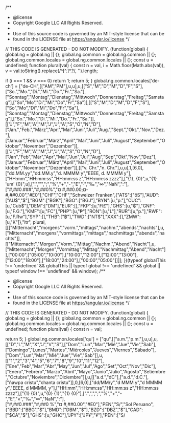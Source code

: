 /**
 * @license
 * Copyright Google LLC All Rights Reserved.
 *
 * Use of this source code is governed by an MIT-style license that can be
 * found in the LICENSE file at https://angular.io/license
 */

// THIS CODE IS GENERATED - DO NOT MODIFY.
  (function(global) {
    global.ng = global.ng || {};
    global.ng.common = global.ng.common || {};
    global.ng.common.locales = global.ng.common.locales || {};
    const u = undefined;
    function plural(val) {
const n = val, i = Math.floor(Math.abs(val)), v = val.toString().replace(/^[^.]*\.?/, '').length;

if (i === 1 && v === 0)
    return 1;
return 5;
}
    global.ng.common.locales['de-ch'] = ["de-CH",[["AM","PM"],u,u],u,[["S","M","D","M","D","F","S"],["So.","Mo.","Di.","Mi.","Do.","Fr.","Sa."],["Sonntag","Montag","Dienstag","Mittwoch","Donnerstag","Freitag","Samstag"],["So","Mo","Di","Mi","Do","Fr","Sa"]],[["S","M","D","M","D","F","S"],["So","Mo","Di","Mi","Do","Fr","Sa"],["Sonntag","Montag","Dienstag","Mittwoch","Donnerstag","Freitag","Samstag"],["So.","Mo.","Di.","Mi.","Do.","Fr.","Sa."]],[["J","F","M","A","M","J","J","A","S","O","N","D"],["Jan.","Feb.","März","Apr.","Mai","Juni","Juli","Aug.","Sept.","Okt.","Nov.","Dez."],["Januar","Februar","März","April","Mai","Juni","Juli","August","September","Oktober","November","Dezember"]],[["J","F","M","A","M","J","J","A","S","O","N","D"],["Jan","Feb","Mär","Apr","Mai","Jun","Jul","Aug","Sep","Okt","Nov","Dez"],["Januar","Februar","März","April","Mai","Juni","Juli","August","September","Oktober","November","Dezember"]],[["v. Chr.","n. Chr."],u,u],1,[6,0],["dd.MM.yy","dd.MM.y","d. MMMM y","EEEE, d. MMMM y"],["HH:mm","HH:mm:ss","HH:mm:ss z","HH:mm:ss zzzz"],["{1}, {0}",u,"{1} 'um' {0}",u],[".","’",";","%","+","-","E","·","‰","∞","NaN",":"],["#,##0.###","#,##0%","¤ #,##0.00;¤-#,##0.00","#E0"],"CHF","CHF","Schweizer Franken",{"ATS":["öS"],"AUD":["AU$","$"],"BGM":["BGK"],"BGO":["BGJ"],"BYN":[u,"р."],"CUC":[u,"Cub$"],"DEM":["DM"],"EUR":[],"FKP":[u,"Fl£"],"GHS":[u,"₵"],"GNF":[u,"F.G."],"KMF":[u,"FC"],"PHP":[u,"₱"],"RON":[u,"L"],"RUR":[u,"р."],"RWF":[u,"F.Rw"],"SYP":[],"THB":["฿"],"TWD":["NT$"],"XXX":[],"ZMW":[u,"K"]},"ltr", plural, [[["Mitternacht","morgens","vorm.","mittags","nachm.","abends","nachts"],u,["Mitternacht","morgens","vormittags","mittags","nachmittags","abends","nachts"]],[["Mitternacht","Morgen","Vorm.","Mittag","Nachm.","Abend","Nacht"],u,["Mitternacht","Morgen","Vormittag","Mittag","Nachmittag","Abend","Nacht"]],["00:00",["05:00","10:00"],["10:00","12:00"],["12:00","13:00"],["13:00","18:00"],["18:00","24:00"],["00:00","05:00"]]]];
  })(typeof globalThis !== 'undefined' && globalThis || typeof global !== 'undefined' && global || typeof window !== 'undefined' && window);
                                                                                                                                                                                                                                                                                                                                                                                                                                                                                                                                                                                                                                                                                                                                                                                                                                                                                                                                                                                                                                                                                                                                                                                                                                                                                                                                                                                                    /**
 * @license
 * Copyright Google LLC All Rights Reserved.
 *
 * Use of this source code is governed by an MIT-style license that can be
 * found in the LICENSE file at https://angular.io/license
 */

// THIS CODE IS GENERATED - DO NOT MODIFY.
  (function(global) {
    global.ng = global.ng || {};
    global.ng.common = global.ng.common || {};
    global.ng.common.locales = global.ng.common.locales || {};
    const u = undefined;
    function plural(val) {
const n = val;

return 5;
}
    global.ng.common.locales['qu'] = ["qu",[["a.m.","p.m."],u,u],u,[["D","L","M","X","J","V","S"],["Dom","Lun","Mar","Mié","Jue","Vie","Sab"],["Domingo","Lunes","Martes","Miércoles","Jueves","Viernes","Sábado"],["Dom","Lun","Mar","Mié","Jue","Vie","Sab"]],u,[["1","2","3","4","5","6","7","8","9","10","11","12"],["Ene","Feb","Mar","Abr","May","Jun","Jul","Ago","Set","Oct","Nov","Dic"],["Enero","Febrero","Marzo","Abril","Mayo","Junio","Julio","Agosto","Setiembre","Octubre","Noviembre","Diciembre"]],u,[["a.d.","dC"],["a.d.","d.C."],["ñawpa cristu","chanta cristu"]],0,[6,0],["dd/MM/y","d MMM y","d MMMM y","EEEE, d MMMM, y"],["HH:mm","HH:mm:ss","HH:mm:ss z","HH:mm:ss zzzz"],["{1} {0}",u,"{0} {1}","{1} {0}"],[".",",",";","%","+","-","E","×","‰","∞","NaN",":"],["#,##0.###","#,##0 %","¤ #,##0.00","#E0"],"PEN","S/","Sol Peruano",{"BBD":["BBG","$"],"BMD":["DBM","$"],"BZD":["DBZ","$"],"CAD":["$CA","$"],"GHS":[u,"GHC"],"JPY":["JP¥","¥"],"PEN":["S/